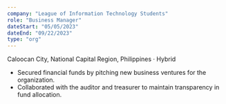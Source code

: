 ```yaml
---
company: "League of Information Technology Students"
role: "Business Manager"
dateStart: "05/05/2023"
dateEnd: "09/22/2023"
type: "org"
---
```


Caloocan City, National Capital Region, Philippines · Hybrid

- Secured financial funds by pitching new business ventures for the organization.
- Collaborated with the auditor and treasurer to maintain transparency in fund allocation.

<!-- <div class="flex flex-col md:flex-row items-start md:items-center gap-6">
    <div class="flex-wrap w-11/12 md:w-1/3">
        <img src="/work/internal/LITSType.avif" alt="LITS" class="shadow-md rounded-md">
    </div>
</div> -->
